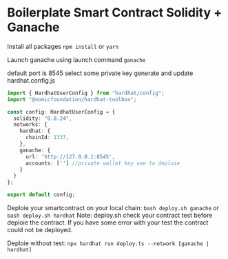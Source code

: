 # Boilerplate Smart Contract Solidity + Ganache

Install all packages
`npm install` or `yarn`

Launch ganache using 
launch command `ganache`

default port is 8545
select some private key generate
and update hardhat.config.js

```ts
import { HardhatUserConfig } from "hardhat/config";
import "@nomicfoundation/hardhat-toolbox";

const config: HardhatUserConfig = {
  solidity: "0.8.24",
  networks: {
    hardhat: {
      chainId: 1337,
    },
    ganache: {
      url: 'http://127.0.0.1:8545',
      accounts: [''] //private wallet key use to deploie
    }
  }
};

export default config;
```

Deploie your smartcontract on your local chain:
`bash deploy.sh ganache` or `bash deploy.sh hardhat`
Note: deploy.sh check your contract test before deploie the contract. If you have some error with your test the contract could not be deployed.


Deploie without test:
`npx hardhat run deploy.ts --network [ganache | hardhat]`






